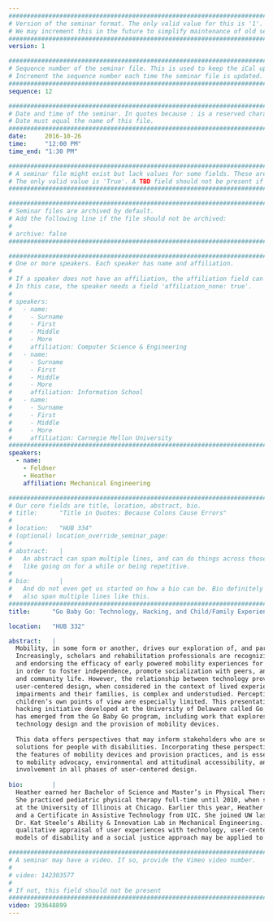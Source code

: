 ```yaml
---
################################################################################
# Version of the seminar format. The only valid value for this is '1'. 
# We may increment this in the future to simplify maintenance of old seminars.
################################################################################
version: 1

################################################################################
# Sequence number of the seminar file. This is used to keep the iCal up to date.
# Increment the sequence number each time the seminar file is updated.
################################################################################
sequence: 12

################################################################################
# Date and time of the seminar. In quotes because : is a reserved character.
# Date must equal the name of this file.
################################################################################
date:     2016-10-26
time:     "12:00 PM"
time_end: "1:30 PM"

################################################################################
# A seminar file might exist but lack values for some fields. These are 'TBD'. 
# The only valid value is 'True'. A TBD field should not be present if 'False'.
################################################################################

################################################################################
# Seminar files are archived by default.
# Add the following line if the file should not be archived:
#
# archive: false
################################################################################

################################################################################
# One or more speakers. Each speaker has name and affiliation.
#
# If a speaker does not have an affiliation, the affiliation field can be removed.
# In this case, the speaker needs a field 'affiliation_none: true'.
#
# speakers:
#   - name: 
#     - Surname
#     - First
#     - Middle
#     - More
#     affiliation: Computer Science & Engineering 
#   - name: 
#     - Surname
#     - First
#     - Middle
#     - More
#     affiliation: Information School 
#   - name: 
#     - Surname
#     - First
#     - Middle
#     - More
#     affiliation: Carnegie Mellon University 
################################################################################
speakers:
  - name: 
    - Feldner
    - Heather
    affiliation: Mechanical Engineering 

################################################################################
# Our core fields are title, location, abstract, bio.
# title:      "Title in Quotes: Because Colons Cause Errors"
# 
# location:   "HUB 334"
# (optional) location_override_seminar_page:
#
# abstract:   |
#   An abstract can span multiple lines, and can do things across those lines,
#   like going on for a while or being repetitive.
# 
# bio:        |
#   And do not even get us started on how a bio can be. Bio definitely can
#   also span multiple lines like this.
################################################################################
title:      "Go Baby Go: Technology, Hacking, and Child/Family Experiences of Mobility"

location:   "HUB 332"

abstract:   |
  Mobility, in some form or another, drives our exploration of, and participation in, the world around us.
  Increasingly, scholars and rehabilitation professionals are recognizing mobility as a basic human right,
  and endorsing the efficacy of early powered mobility experiences for children with mobility impairments
  in order to foster independence, promote socialization with peers, and facilitate participation in family
  and community life. However, the relationship between technology provision, the mobility industry, and
  user-centered design, when considered in the context of lived experiences of children with mobility
  impairments and their families, is complex and understudied. Perceptions of these experiences from
  children’s own points of view are especially limited. This presentation will describe a unique technology
  hacking initiative developed at the University of Delaware called Go Baby Go and introduce research that
  has emerged from the Go Baby Go program, including work that explores child and family experiences with
  technology design and the provision of mobility devices.
  
  This data offers perspectives that may inform stakeholders who are seeking or developing technology
  solutions for people with disabilities. Incorporating these perspectives is critical in advancing
  the features of mobility devices and provision practices, and is essential in promoting further commitment
  to mobility advocacy, environmental and attitudinal accessibility, and more explicit child/family
  involvement in all phases of user-centered design.
  
bio:        |
  Heather earned her Bachelor of Science and Master’s in Physical Therapy from Marquette University.
  She practiced pediatric physical therapy full-time until 2010, when she began teaching in the DPT program
  at the University of Illinois at Chicago. Earlier this year, Heather earned her PhD in Disability Studies
  and a Certificate in Assistive Technology from UIC. She joined UW last month as a postdoctoral fellow in
  Dr. Kat Steele’s Ability & Innovation Lab in Mechanical Engineering. Her research interests involve the
  qualitative appraisal of user experiences with technology, user-centered design, and exploring how alternative
  models of disability and a social justice approach may be applied to assistive technology provision and rehabilitation.

################################################################################
# A seminar may have a video. If so, provide the Vimeo video number.
#
# video: 142303577
#
# If not, this field should not be present 
################################################################################
video: 193648899
---
```

